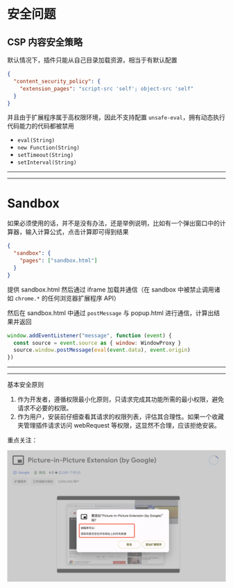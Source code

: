 # 安全问题

## CSP 内容安全策略

默认情况下，插件只能从自己目录加载资源，相当于有默认配置

```json
{
  "content_security_policy": {
    "extension_pages": "script-src 'self'; object-src 'self"
  }
}
```

并且由于扩展程序属于高权限环境，因此不支持配置 `unsafe-eval`，拥有动态执行代码能力的代码都被禁用

- `eval(String)`
- `new Function(String)`
- `setTimeout(String)`
- `setInterval(String)`

---
---

# Sandbox

如果必须使用的话，并不是没有办法，还是举例说明，比如有一个弹出窗口中的计算器，输入计算公式，点击计算即可得到结果

```json
{
  "sandbox": {
    "pages": ["sandbox.html"]
  }
}
```

提供 sandbox.html 然后通过 iframe 加载并通信（在 sandbox 中被禁止调用诸如 `chrome.*` 的任何浏览器扩展程序 API）

然后在 sandbox.html 中通过 `postMessage` 与 popup.html 进行通信，计算出结果并返回

```js
window.addEventListener("message", function (event) {
  const source = event.source as { window: WindowProxy }
  source.window.postMessage(eval(event.data), event.origin)
})
```

---
---

基本安全原则

1. 作为开发者，遵循权限最小化原则，只请求完成其功能所需的最小权限，避免请求不必要的权限。
2. 作为用户，安装前仔细查看其请求的权限列表，评估其合理性。如果一个收藏夹管理插件请求访问 webRequest 等权限，这显然不合理，应该拒绝安装。

重点关注：

<img class="max-h-72" src="../assets/permission.png" />
